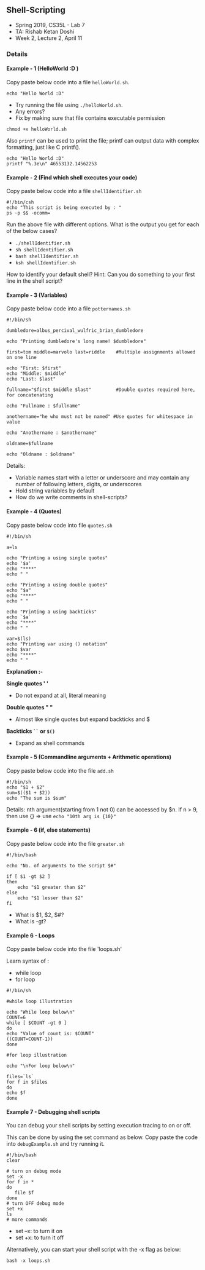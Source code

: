 ## Shell-Scripting

* Spring 2019, CS35L - Lab 7
* TA: Rishab Ketan Doshi
* Week 2, Lecture 2, April 11

### Details

#### Example - 1 (HelloWorld :D )

Copy paste below code into a file `helloWorld.sh`.

```
echo "Hello World :D"
```

* Try running the file using `./helloWorld.sh`.
* Any errors?
* Fix by making sure that file contains executable permission

```
chmod +x helloWorld.sh
```

Also `printf` can be used to print the file; printf can output data with complex formatting, just like C printf().

```
echo "Hello World :D"
printf "%.3e\n" 46553132.14562253
```

#### Example - 2 (Find which shell executes your code)

Copy paste below code into a file `shellIdentifier.sh`

```
#!/bin/csh
echo "This script is being executed by : "
ps -p $$ -ocomm=
```

Run the above file with different options. What is the output you get for each of the below cases?

* `./shellIdentifier.sh`
* `sh shellIdentifier.sh`
* `bash shellIdentifier.sh`
* `ksh shellIdentifier.sh`

How to identify your default shell?
Hint: Can you do something to your first line in the shell script?

#### Example - 3 (Variables)

Copy paste below code into a file `potternames.sh`

```
#!/bin/sh

dumbledore=albus_percival_wulfric_brian_dumbledore

echo "Printing dumbledore's long name! $dumbledore"

first=tom middle=marvolo last=riddle 	#Multiple assignments allowed on one line 

echo "First: $first"
echo "Middle: $middle"
echo "Last: $last"

fullname="$first $middle $last" 		#Double quotes required here, for concatenating 

echo "Fullname : $fullname"

anothername="he who must not be named" #Use quotes for whitespace in value 

echo "Anothername : $anothername"

oldname=$fullname 

echo "Oldname : $oldname"
```

Details:

* Variable names start with a letter or underscore and may contain any number of following letters, digits, or underscores
* Hold string variables by default
* How do we write comments in shell-scripts?


#### Example - 4 (Quotes)

Copy paste below code into file `quotes.sh`

```
#!/bin/sh

a=ls

echo "Printing a using single quotes"
echo '$a' 
echo "****"
echo " "

echo "Printing a using double quotes"
echo "$a" 
echo "****"
echo " "

echo "Printing a using backticks"
echo `$a`
echo "****"
echo " "

var=$(ls)
echo "Printing var using () notation" 
echo $var
echo "****"
echo " "

```
<b>Explanation :- </b>

<b>Single quotes ' '</b>

* Do not expand at all, literal meaning 

<b>Double quotes " "</b>

* Almost like single quotes but expand backticks and $

<b>Backticks ``` `` ``` or `$()`</b>

* Expand as shell commands

#### Example - 5 (Commandline arguments + Arithmetic operations)

Copy paste below code into the file `add.sh`

```
#!/bin/sh
echo "$1 + $2"
sum=$(($1 + $2)) 
echo "The sum is $sum"
```

Details: nth argument(starting from 1 not 0) can be accessed by $n. If n > 9, then use {} => use `echo "10th arg is {10}"`

#### Example - 6 (if, else statements)

Copy paste below code into the file `greater.sh`

```
#!/bin/bash 

echo "No. of arguments to the script $#"

if [ $1 -gt $2 ] 
then
	echo "$1 greater than $2" 
else
	echo "$1 lesser than $2"
fi
```

* What is $1, $2, $#?
* What is -gt?


#### Example 6 - Loops

Copy paste below code into the file 'loops.sh'

Learn syntax of :

* while loop
* for loop


```
#!/bin/sh

#while loop illustration

echo "While loop below\n"
COUNT=6
while [ $COUNT -gt 0 ] 
do
echo "Value of count is: $COUNT"
((COUNT=COUNT-1))
done 

#for loop illustration

echo "\nFor loop below\n"

files=`ls`
for f in $files 
do
echo $f 
done
```

#### Example 7 - Debugging shell scripts

You can debug your shell scripts by setting execution tracing to on or off.

This can be done by using the set command as below. Copy paste the code into `debugExample.sh` and try running it.


```
#!/bin/bash
clear
 
# turn on debug mode
set -x
for f in *
do
   file $f
done
# turn OFF debug mode
set +x
ls
# more commands
```

* set –x: to turn it on 
* set +x: to turn it off

Alternatively, you can start your shell script with the -x flag as below:

```
bash -x loops.sh 
```